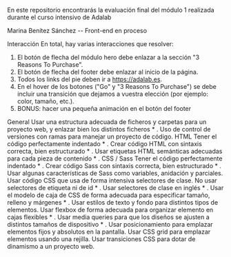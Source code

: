 En este repositorio encontrarás la evaluación final del módulo 1 realizada durante el curso intensivo de Adalab

Marina Benítez Sánchez -- Front-end en proceso

Interacción
En total, hay varias interacciones que resolver:
1. El botón de flecha del módulo hero debe enlazar a la sección "3 Reasons To Purchase".
2. El botón de flecha del footer debe enlazar al inicio de la página.
3. Todos los links del pie deben ir a https://adalab.es.
4. En el hover de los botones ("Go" y "3 Reasons To Purchase") se debe incluir una transición que
dejamos a vuestra elección (por ejemplo: color, tamaño, etc.).
5. BONUS: hacer una pequeña animación en el botón del footer



General
Usar una estructura adecuada de ficheros y carpetas para un proyecto web, y enlazar bien los
distintos ficheros * .
Uso de control de versiones con ramas para manejar un proyecto de código.
HTML
Tener el código perfectamente indentado * .
Crear código HTML con sintaxis correcta, bien estructurado * .
Usar etiquetas HTML semánticas adecuadas para cada pieza de contenido * .
CSS / Sass
Tener el código perfectamente indentado * .
Crear código Sass con sintaxis correcta, bien estructurado * .
Usar algunas características de Sass como variables, anidación y parciales.
Usar código CSS que usa de forma intensiva selectores de clase. No usar selectores de etiqueta ni de
id * .
Usar selectores de clase en inglés * .
Usar el modelo de caja de CSS de forma adecuada para especificar tamaño, relleno y márgenes * .
Usar estilos de texto y fondo para distintos tipos de elementos.
Usar flexbox de forma adecuada para organizar elemento en cajas flexibles * .
Usar media queries para que los diseños se ajusten a distintos tamaños de dispositivo * .
Usar posicionamiento para emplazar elementos fijos y absolutos en la pantalla.
Usar CSS grid para emplazar elementos usando una rejilla.
Usar transiciones CSS para dotar de dinamismo a un proyecto web.
